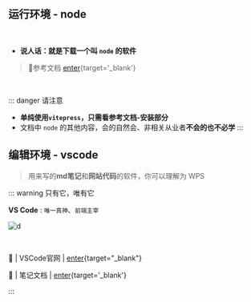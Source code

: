 
## 运行环境 - node

<br/>

- **说人话：就是下载一个叫 `node` 的软件**  

> 📖<Badge type='info'>参考文档</Badge> [enter](/repo/programming/nodejs/00%20简述.md){target='_blank'}

<br/>

::: danger <Badge type='danger'>请注意</Badge>
- **单纯使用`vitepress`，只需看参考文档-安装部分**
- 文档中 `node` 的其他内容，会的自然会、非相关从业者**不会的也不必学**
:::



## 编辑环境 - vscode

> 用来写的**md笔记**和**网站代码**的软件，你可以理解为 WPS 

::: warning  只有它，唯有它

**VS Code** : `唯一真神`、`前端主宰`

![d](/notesPic/202401071432.png)

<br/>

🚀 | VSCode官网 |  [enter](https://code.visualstudio.com){target="_blank"}  

📝 | 笔记文档 | [enter](/repo/vscode/00%20重要提醒.md){target='_blank'}  

:::






